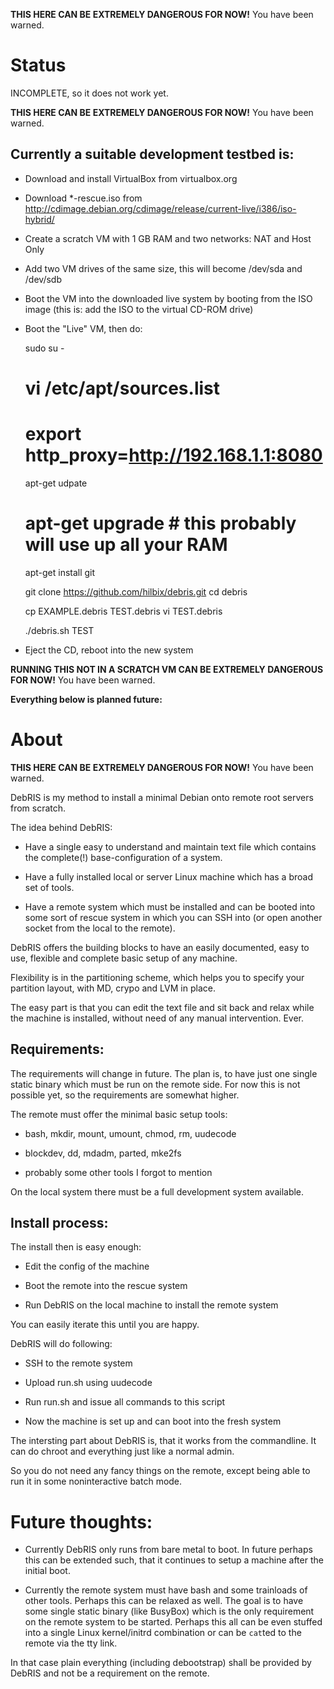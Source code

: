 **THIS HERE CAN BE EXTREMELY DANGEROUS FOR NOW!** You have been warned.

Status
======

INCOMPLETE, so it does not work yet.

**THIS HERE CAN BE EXTREMELY DANGEROUS FOR NOW!** You have been warned.

Currently a suitable development testbed is:
--------------------------------------------

- Download and install VirtualBox from virtualbox.org

- Download *-rescue.iso from http://cdimage.debian.org/cdimage/release/current-live/i386/iso-hybrid/

- Create a scratch VM with 1 GB RAM and two networks: NAT and Host Only

- Add two VM drives of the same size, this will become /dev/sda and /dev/sdb

- Boot the VM into the downloaded live system by booting from the ISO image (this is: add the ISO to the virtual CD-ROM drive)

- Boot the "Live" VM, then do:

	sudo su -
	# vi /etc/apt/sources.list
	# export http_proxy=http://192.168.1.1:8080

	apt-get udpate
	# apt-get upgrade # this probably will use up all your RAM
	apt-get install git

	git clone https://github.com/hilbix/debris.git
	cd debris
	
	cp EXAMPLE.debris TEST.debris
	vi TEST.debris
	
	./debris.sh TEST

- Eject the CD, reboot into the new system

**RUNNING THIS NOT IN A SCRATCH VM CAN BE EXTREMELY DANGEROUS FOR NOW!** You have been warned.

**Everything below is planned future:**

About
=====

**THIS HERE CAN BE EXTREMELY DANGEROUS FOR NOW!** You have been warned.

DebRIS is my method to install a minimal Debian onto remote root servers from scratch.

The idea behind DebRIS:

- Have a single easy to understand and maintain text file which contains the complete(!) base-configuration of a system.

- Have a fully installed local or server Linux machine which has a broad set of tools.

- Have a remote system which must be installed and can be booted into some sort of rescue system in which you can SSH into (or open another socket from the local to the remote).

DebRIS offers the building blocks to have an easily documented, easy to use, flexible and complete basic setup of any machine.

Flexibility is in the partitioning scheme, which helps you to specify your partition layout, with MD, crypo and LVM in place.

The easy part is that you can edit the text file and sit back and relax while the machine is installed, without need of any manual intervention.  Ever.


Requirements:
-------------

The requirements will change in future.  The plan is, to have just one single static binary which must be run on the remote side.  For now this is not possible yet, so the requirements are somewhat higher.

The remote must offer the minimal basic setup tools:

- bash, mkdir, mount, umount, chmod, rm, uudecode

- blockdev, dd, mdadm, parted, mke2fs

- probably some other tools I forgot to mention

On the local system there must be a full development system available.


Install process:
----------------

The install then is easy enough:

- Edit the config of the machine

- Boot the remote into the rescue system

- Run DebRIS on the local machine to install the remote system

You can easily iterate this until you are happy.
 
DebRIS will do following:

- SSH to the remote system

- Upload run.sh using uudecode

- Run run.sh and issue all commands to this script

- Now the machine is set up and can boot into the fresh system

The intersting part about DebRIS is, that it works from the commandline.  It can do chroot and everything just like a normal admin.

So you do not need any fancy things on the remote, except being able to run it in some noninteractive batch mode.


Future thoughts:
================

- Currently DebRIS only runs from bare metal to boot.  In future perhaps this can be extended such, that it continues to setup a machine after the initial boot.

- Currently the remote system must have bash and some trainloads of other tools.  Perhaps this can be relaxed as well.  The goal is to have some single static binary (like BusyBox) which is the only requirement on the remote system to be started.  Perhaps this all can be even stuffed into a single Linux kernel/initrd combination or can be `cat`ted to the remote via the tty link.

In that case plain everything (including debootstrap) shall be provided by DebRIS and not be a requirement on the remote.

